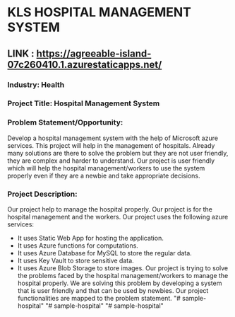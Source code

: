 # KLS HOSPITAL MANAGEMENT SYSTEM


## LINK : https://agreeable-island-07c260410.1.azurestaticapps.net/


### Industry: Health

### Project Title: Hospital Management System

### Problem Statement/Opportunity:
Develop a hospital management system with the help of Microsoft azure services.
This project will help in the management of hospitals. 
Already many solutions are there to solve the problem but they are not 
user friendly, they are complex and harder to understand.
Our project is user friendly  which will help the hospital management/workers
to use the system properly even if they are a newbie and take appropriate decisions.


### Project Description:
Our project help to manage the hospital properly.
Our project is for the hospital management and the workers.
Our project uses the following azure services:
 - It uses Static Web App for hosting the application.
 - It uses Azure functions for computations.
 - It uses Azure Database for MySQL to store the regular data.
 - It uses Key Vault to store sensitive data.
 - It uses Azure Blob Storage to store images.
Our project is trying to solve the problems faced by the hospital
management/workers to manage the hospital properly.
We are solving this problem by developing a system that is user friendly
and that can be used by newbies.
Our project functionalities are mapped to the problem statement.
"# sample-hospital" 
"# sample-hospital" 
"# sample-hospital" 
